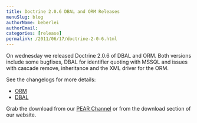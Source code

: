```yaml
---
title: Doctrine 2.0.6 DBAL and ORM Releases
menuSlug: blog
authorName: beberlei 
authorEmail: 
categories: [release]
permalink: /2011/06/17/doctrine-2-0-6.html
---
```

On wednesday we released Doctrine 2.0.6 of DBAL and ORM. Both versions
include some bugfixes, DBAL for identifier quoting with MSSQL and issues
with cascade remove, inheritance and the XML driver for the ORM.

See the changelogs for more details:

-   [ORM](http://www.doctrine-project.org/jira/browse/DDC/fixforversion/10140)
-   [DBAL](http://www.doctrine-project.org/jira/browse/DBAL/fixforversion/10141)

Grab the download from our [PEAR
Channel](http://pear.doctrine-project.org) or from the download section
of our website.
